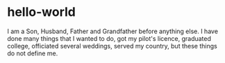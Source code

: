 # hello-world

I am a Son, Husband, Father and Grandfather before anything else.  I have done many things that I wanted to do, got my pilot's licence, graduated college, officiated several weddings, served my country, but these things do not define me.
